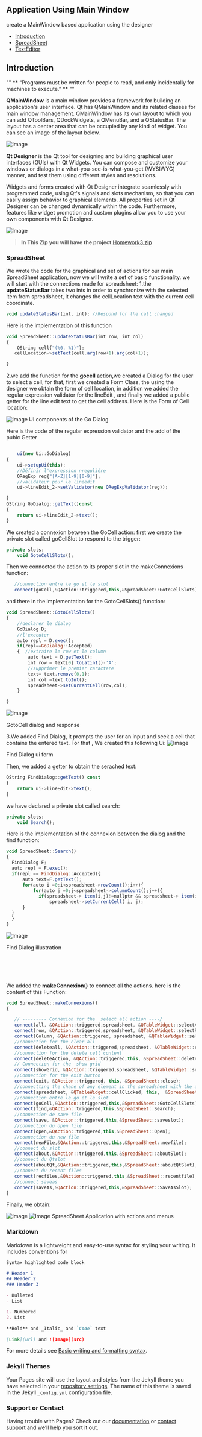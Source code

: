 ## Application Using Main Window
create a MainWindow based application using the designer
- [Introduction](#INTRO)
- [SpreadSheet](#SpreadSheet)
- [TextEditor](#TextEditor)

<div id = "back"></div>


    
## **Introduction** 

<a name="INTRO"></a>

"" ** “Programs must be written for people to read, and only incidentally for machines to execute.” ** ""

**QMainWindow** is a main window provides a framework for building an application's user interface. Qt has QMainWindow and its related classes for main window management. QMainWindow has its own layout to which you can add QToolBars, QDockWidgets, a QMenuBar, and a QStatusBar. The layout has a center area that can be occupied by any kind of widget. You can see an image of the layout below.

![Image](/qmainwindoww.png)

**Qt Designer** is the Qt tool for designing and building graphical user interfaces (GUIs) with Qt Widgets. You can compose and customize your windows or dialogs in a what-you-see-is-what-you-get (WYSIWYG) manner, and test them using different styles and resolutions.

Widgets and forms created with Qt Designer integrate seamlessly with programmed code, using Qt's signals and slots mechanism, so that you can easily assign behavior to graphical elements. All properties set in Qt Designer can be changed dynamically within the code. Furthermore, features like widget promotion and custom plugins allow you to use your own components with Qt Designer.

![Image](/qtdesigner.png)

 >**In This Zip you will have the project** [Homework3.zip]() 


### SpreadSheet 
<a name="SpreadSheet"></a>
We wrote the code for the graphical and set of actions for our main SpreadSheet application, now we will write a set of basic functionality.
we will start with the connections made for spreadsheet:
1.the **updateStatusBar** takes two ints in order to synchronize with the selected item from spreadsheet, it changes the cellLocation text with the current cell coordinate.
```javascript
void updateStatusBar(int, int); //Respond for the call changed
```
Here is the implementation of this function
```javascript
void SpreadSheet::updateStatusBar(int row, int col)
{
    QString cell{"(%0, %1)"};
   cellLocation->setText(cell.arg(row+1).arg(col+1));

}
```
2.we add the function for the **gocell** action,we created a Dialog for the user to select a cell, for that, first we created a Form Class, the using the designer we obtain the form of cell location, in addition we added the regular expression validator for the lineEdit , and finally we added a public getter for the line edit text to get the cell address.
Here is the Form of Cell location:

![Image](/cellLocation.png)
UI components of the Go Dialog

Here is the code of the regular expression validator and the add of the pubic Getter
```javascript

    ui(new Ui::GoDialog)
{
    ui->setupUi(this);
    //Définir l'expression nregulière
    QRegExp reg{"[A-Z][1-9][0-9]"};
    //validateur pour le lineedit
    ui->lineEdit_2->setValidator(new QRegExpValidator(reg));

}
QString GoDialog::getText()const
{
    return ui->lineEdit_2->text();
}

```
We created a connexion between the GoCell action:
first we create the private slot called goCellSlot to respond to the trigger:

```javascript
private slots:
    void GotoCellSlots();
```
Then we connected the action to its proper slot in the makeConnexions function:

```javascript
   //connection entre le go et le slot
   connect(goCell,&QAction::triggered,this,&SpreadSheet::GotoCellSlots);
```
and there in the implementation for the GotoCellSlots() function:

```javascript
void SpreadSheet::GotoCellSlots()
{
    //declarer le dialog
    GoDialog D;
    //l'executer
    auto repl = D.exec();
    if(repl==GoDialog::Accepted)
    {  //extraire le row et le column
        auto text = D.getText();
        int row = text[0].toLatin1()-'A';
        //supprimer le premier caractere
        text= text.remove(0,1);
        int col =text.toInt();
        spreadsheet->setCurrentCell(row,col);
    }

}
```
![Image](/gotocell.png)

GotoCell dialog and response

3.We added Find Dialog, it prompts the user for an input and seek a cell that contains the entered text. For that , We created this following Ui:
![Image](/search.png)

Find Dialog ui form 

Then, we added a getter to obtain the serached text:

```javascript
QString FindDialog::getText() const
{
    return ui->lineEdit->text();
}
```
we have declared a private slot called search:
```javascript
private slots:
    void Search();
```
Here is the implementation of the connexion between the dialog and the find function:

```javascript
void SpreadSheet::Search()
{
  FindDialog F;
  auto repl = F.exec();
  if(repl == FindDialog::Accepted){
      auto text=F.getText();
      for(auto i =0;i<spreadsheet->rowCount();i++){
          for(auto j =0;j<spreadsheet->columnCount();j++){
            if(spreadsheet-> item(i,j)!=nullptr && spreadsheet-> item(i,j)->text().contains(text) )
                spreadsheet->setCurrentCell( i, j);
      }
  }
  }
}
```
![Image](/finddialog.png)

Find Dialog illustration
```javascript
```
```javascript
```
```javascript
```

```javascript
```
```javascript
```

We added the **makeConnexion()** to connect all the actions.
here is the content of this Function:
```javascript
void SpreadSheet::makeConnexions()
{

   // --------- Connexion for the  select all action ----/
   connect(all, &QAction::triggered,spreadsheet, &QTableWidget::selectAll);
   connect(row, &QAction::triggered,spreadsheet, &QTableWidget::selectRow);
   connect(Column, &QAction::triggered, spreadsheet, &QTableWidget::selectColumn);
   //connection for the clear all 
   connect(deleteall, &QAction::triggered,spreadsheet, &QTableWidget::clearContents);
   //connection for the delete cell content
   connect(deleteAction, &QAction::triggered,this, &SpreadSheet::deletecell);
   // Connection for the  show grid
   connect(showGrid, &QAction::triggered,spreadsheet, &QTableWidget::setShowGrid);
   //Connection for the exit button
   connect(exit, &QAction::triggered, this, &SpreadSheet::close);
   //connectting the chane of any element in the spreadsheet with the update status bar
   connect(spreadsheet, &QTableWidget::cellClicked, this,  &SpreadSheet::updateStatusBar);
   //connection entre le go et le slot
   connect(goCell,&QAction::triggered,this,&SpreadSheet::GotoCellSlots);
   connect(find,&QAction::triggered,this,&SpreadSheet::Search);
   //connection de save file
   connect(save, &QAction::triggered,this,&SpreadSheet::saveslot);
   //connection du open file
   connect(open,&QAction::triggered,this,&SpreadSheet::Open);
   //connection du new file
   connect(newFile,&QAction::triggered,this,&SpreadSheet::newfile);
   //connect du slot
   connect(about,&QAction::triggered,this,&SpreadSheet::aboutSlot);
   //connect du Qtslot
   connect(aboutQt,&QAction::triggered,this,&SpreadSheet::aboutQtSlot);
   //connect du recent files
   connect(recfiles,&QAction::triggered,this,&SpreadSheet::recentfile);
   //connect saveas
   connect(saveAs,&QAction::triggered,this,&SpreadSheet::SaveAsSlot);
}
```
Finally, we obtain:

![Image](/spread1.png)
![Image](/spread2.png)
SpreadSheet Application with actions and menus 
### Markdown

Markdown is a lightweight and easy-to-use syntax for styling your writing. It includes conventions for

```markdown
Syntax highlighted code block

# Header 1
## Header 2
### Header 3

- Bulleted
- List

1. Numbered
2. List

**Bold** and _Italic_ and `Code` text

[Link](url) and ![Image](src)
```

For more details see [Basic writing and formatting syntax](https://docs.github.com/en/github/writing-on-github/getting-started-with-writing-and-formatting-on-github/basic-writing-and-formatting-syntax).

### Jekyll Themes

Your Pages site will use the layout and styles from the Jekyll theme you have selected in your [repository settings](https://github.com/HarirFahem/HomeWork3/settings/pages). The name of this theme is saved in the Jekyll `_config.yml` configuration file.

### Support or Contact

Having trouble with Pages? Check out our [documentation](https://docs.github.com/categories/github-pages-basics/) or [contact support](https://support.github.com/contact) and we’ll help you sort it out.
